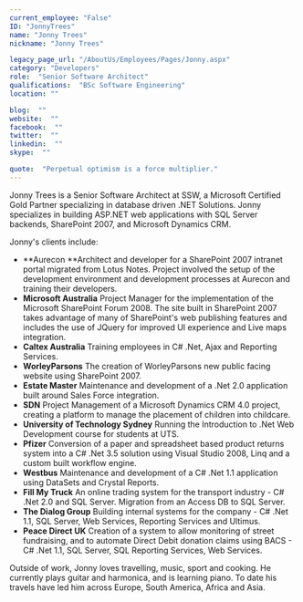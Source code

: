 ```yaml
---
current_employee: "False"
ID: "JonnyTrees"
name: "Jonny Trees"
nickname: "Jonny Trees"

legacy_page_url: "/AboutUs/Employees/Pages/Jonny.aspx"
category: "Developers"
role:  "Senior Software Architect"
qualifications:  "BSc Software Engineering"
location: ""

blog:  ""
website:  ""
facebook:  ""
twitter:  ""
linkedin:  ""
skype:  ""

quote:  "Perpetual optimism is a force multiplier."
---
```


Jonny Trees is a Senior Software Architect at SSW, a Microsoft Certified Gold Partner specializing in database driven .NET Solutions. Jonny specializes in building ASP.NET web applications with SQL Server backends, SharePoint 2007, and Microsoft Dynamics CRM. 

Jonny's clients include: 

*   **Aurecon **Architect and developer for a SharePoint 2007 intranet portal migrated from Lotus Notes. Project involved the setup of the development environment and development processes at Aurecon and training their developers. 
*   **Microsoft Australia** Project Manager for the implementation of the Microsoft SharePoint Forum 2008. The site built in SharePoint 2007 takes advantage of many of SharePoint's web publishing features and includes the use of JQuery for improved UI experience and Live maps integration. 
*   **Caltex Australia** Training employees in C# .Net, Ajax and Reporting Services. 
*   **WorleyParsons** The creation of WorleyParsons new public facing website using SharePoint 2007. 
*   **Estate Master** Maintenance and development of a .Net 2.0 application built around Sales Force integration. 
*   **SDN** Project Management of a Microsoft Dynamics CRM 4.0 project, creating a platform to manage the placement of children into childcare. 
*   **University of Technology Sydney** Running the Introduction to .Net Web Development course for students at UTS. 
*   **Pfizer** Conversion of a paper and spreadsheet based product returns system into a C# .Net 3.5 solution using Visual Studio 2008, Linq and a custom built workflow engine. 
*   **Westbus** Maintenance and development of a C# .Net 1.1 application using DataSets and Crystal Reports. 
*   **Fill My Truck** An online trading system for the transport industry - C# .Net 2.0 and SQL Server. Migration from an Access DB to SQL Server. 
*   **The Dialog Group** Building internal systems for the company - C# .Net 1.1, SQL Server, Web Services, Reporting Services and Ultimus. 
*   **Peace Direct UK** Creation of a system to allow monitoring of street fundraising, and to automate Direct Debit donation claims using BACS - C# .Net 1.1, SQL Server, SQL Reporting Services, Web Services.

Outside of work, Jonny loves travelling, music, sport and cooking. He currently plays guitar and harmonica, and is learning piano. To date his travels have led him across Europe, South America, Africa and Asia. 